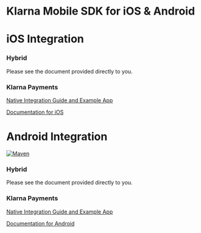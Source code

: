 # Klarna Mobile SDK for iOS & Android

# iOS Integration 
### Hybrid

Please see the document provided directly to you.

### Klarna Payments
[Native Integration Guide and Example App](https://github.com/klarna/klarna-mobile-sdk/blob/master/KlarnaPaymentsiOS.md)

[Documentation for iOS](https://htmlpreview.github.io/?https://github.com/klarna/klarna-mobile-sdk/blob/master/docs/ios/index.html)


# Android Integration 
[![Maven](https://img.shields.io/maven-metadata/v/https/x.klarnacdn.net/mobile-sdk/com/klarna/mobile/sdk/maven-metadata.xml.svg)](https://github.com/klarna/klarna-mobile-sdk/blob/master/KlarnaPaymentsAndroid.md)
### Hybrid

Please see the document provided directly to you.

### Klarna Payments
[Native Integration Guide and Example App](https://github.com/klarna/klarna-mobile-sdk/blob/master/KlarnaPaymentsAndroid.md)

[Documentation for Android](https://htmlpreview.github.io/?https://github.com/klarna/klarna-mobile-sdk/blob/master/docs/android/klarna-mobile-sdk/index.html)
